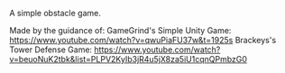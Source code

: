 A simple obstacle game.

Made by the guidance of:
GameGrind's Simple Unity Game: https://www.youtube.com/watch?v=qwuPiaFU37w&t=1925s
Brackeys's Tower Defense Game: https://www.youtube.com/watch?v=beuoNuK2tbk&list=PLPV2KyIb3jR4u5jX8za5iU1cqnQPmbzG0
